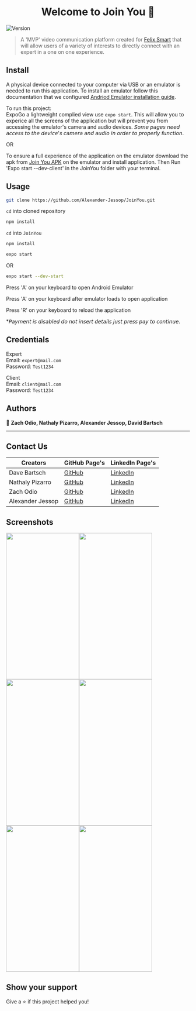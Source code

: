 <h1 align="center">Welcome to Join You 👋</h1>
<p>
  <img alt="Version" src="https://img.shields.io/badge/version-1.0.0-blue.svg?cacheSeconds=2592000" />
</p>

> A 'MVP' video communication platform created for [Felix Smart](https://www.felixsmart.com/) that will allow users of a variety of interests to directly connect with an expert in a one on one experience.   

## Install

A physical device connected to your computer via USB or an emulator is needed to run this application. 
To install an emulator follow this documentation that we configured [Andriod Emulator installation guide](https://docs.google.com/document/d/1ax_QZISI5WKFNMx5ajIG7K7FdY1mqsKN4Ert_dbC-AQ/edit?usp=sharing). 

To run this project:  
ExpoGo a lightweight complied view use `expo start`. 
This will allow you to experice all the screens of the application but will prevent you from accessing the emulator's camera and audio devices. 𝘚𝘰𝘮𝘦 𝘱𝘢𝘨𝘦𝘴 𝘯𝘦𝘦𝘥 𝘢𝘤𝘤𝘦𝘴𝘴 𝘵𝘰 𝘵𝘩𝘦 𝘥𝘦𝘷𝘪𝘤𝘦'𝘴 𝘤𝘢𝘮𝘦𝘳𝘢 𝘢𝘯𝘥 𝘢𝘶𝘥𝘪𝘰 𝘪𝘯 𝘰𝘳𝘥𝘦𝘳 𝘵𝘰 𝘱𝘳𝘰𝘱𝘦𝘳𝘭𝘺 𝘧𝘶𝘯𝘤𝘵𝘪𝘰𝘯.   
  
OR  
  
To ensure a full experience of the application on the emulator download the apk from 
[Join You APK](https://expo.dev/accounts/aj-eh/projects/JoinYou/builds/3cf42e11-df9c-40ca-bef4-c69142602e0d) 
on the emulator and install application.
Then Run 'Expo start --dev-client' in the JoinYou folder with your terminal. 


## Usage

```sh
git clone https://github.com/Alexander-Jessop/JoinYou.git
```
`cd` into cloned repository
```sh
npm install
```
`cd` into `JoinYou`
```sh
npm install
```
```sh
expo start
```
OR
```sh
expo start --dev-start
```
<p>Press 'A' on your keyboard to open Android Emulator</p>
<p>Press 'A' on your keyboard after emulator loads to open application</p>
<p>Press 'R' on your keyboard to reload the application</p>

*𝘗𝘢𝘺𝘮𝘦𝘯𝘵 𝘪𝘴 𝘥𝘪𝘴𝘢𝘣𝘭𝘦𝘥 𝘥𝘰 𝘯𝘰𝘵 𝘪𝘯𝘴𝘦𝘳𝘵 𝘥𝘦𝘵𝘢𝘪𝘭𝘴 𝘫𝘶𝘴𝘵 𝘱𝘳𝘦𝘴𝘴 𝘱𝘢𝘺 𝘵𝘰 𝘤𝘰𝘯𝘵𝘪𝘯𝘶𝘦. 

## Credentials
Expert   
Email: `expert@mail.com`  
Password: `Test1234`  
  
Client   
Email: `client@mail.com`  
Password: `Test1234`

## Authors

👤 **Zach Odio, Nathaly Pizarro, Alexander Jessop, David Bartsch**
***
## Contact Us
| Creators  |    GitHub Page's                   | LinkedIn Page's                                         |
| --------- | ------------------------------ | ----------------------------------------------------- |
| Dave Bartsch |  [GitHub](https://github.com/DaveBartsch) | [LinkedIn](https://www.linkedin.com/in/david-bartschak-b008a3141/)|
| Nathaly Pizarro |  [GitHub](https://github.com/napizar8) | [LinkedIn](https://www.linkedin.com/in/nathalypizarro/)|                          
| Zach Odio |  [GitHub](https://github.com/Odio9) | [LinkedIn](https://www.linkedin.com/in/zach-odio-383a3616/) |
| Alexander Jessop |  [GitHub](https://github.com/Alexander-Jessop) | [LinkedIn](https://www.linkedin.com/in/alexander-jessop/) |

## Screenshots
<img src="https://i.imgur.com/2qUtxiP.png" width="200" height="400"/><img src="https://i.imgur.com/9tuUSfz.png" width="200" height="400"/>  
<img src="https://i.imgur.com/eULbXxv.png" width="200" height="400"/><img src="https://i.imgur.com/RllzOBb.png" width="200" height="400"/>  
<img src="https://i.imgur.com/BMiW36S.png" width="200" height="400"/><img src="https://i.imgur.com/57Bugwp.jpg" width="200" height="400"/>  

## Show your support

Give a ⭐️ if this project helped you!
